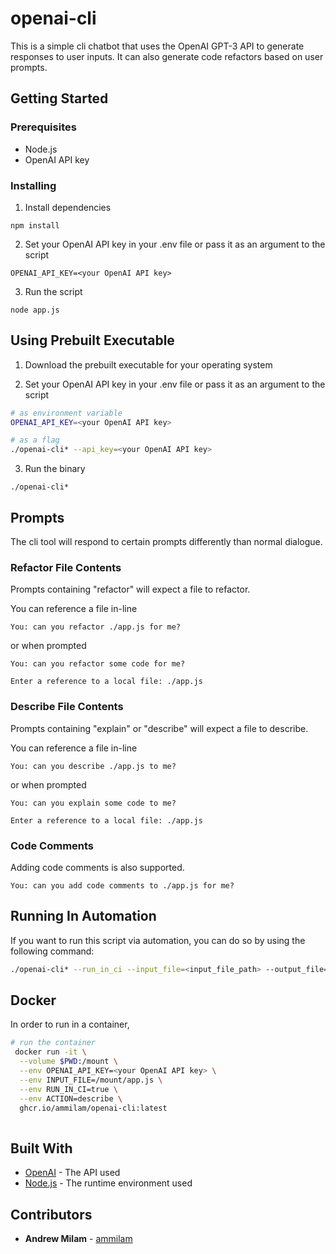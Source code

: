 # openai-cli
This is a simple cli chatbot that uses the OpenAI GPT-3 API to generate responses to user inputs. It can also generate code refactors based on user prompts.

## Getting Started

### Prerequisites

- Node.js
- OpenAI API key

### Installing

1. Install dependencies

```
npm install
```

2. Set your OpenAI API key in your .env file or pass it as an argument to the script

```
OPENAI_API_KEY=<your OpenAI API key>
```

3. Run the script

```
node app.js
```

## Using Prebuilt Executable 

1. Download the prebuilt executable for your operating system

2. Set your OpenAI API key in your .env file or pass it as an argument to the script

```bash
# as environment variable
OPENAI_API_KEY=<your OpenAI API key>

# as a flag
./openai-cli* --api_key=<your OpenAI API key>
```

3. Run the binary

```
./openai-cli*
```

## Prompts

The cli tool will respond to certain prompts differently than normal dialogue.


### Refactor File Contents

Prompts containing "refactor" will expect a file to refactor.


You can reference a file in-line

```
You: can you refactor ./app.js for me?
```

or when prompted

```
You: can you refactor some code for me?

Enter a reference to a local file: ./app.js
```

### Describe File Contents

Prompts containing "explain" or "describe" will expect a file to describe.

You can reference a file in-line

```
You: can you describe ./app.js to me?
```

or when prompted

```
You: can you explain some code to me?

Enter a reference to a local file: ./app.js
```

### Code Comments

Adding code comments is also supported. 

```
You: can you add code comments to ./app.js for me?
```

## Running In Automation

If you want to run this script via automation, you can do so by using the following command:

```bash
./openai-cli* --run_in_ci --input_file=<input_file_path> --output_file=<output_file_path> --action=refactor
```

## Docker

In order to run in a container, 
```bash
# run the container
 docker run -it \
  --volume $PWD:/mount \
  --env OPENAI_API_KEY=<your OpenAI API key> \
  --env INPUT_FILE=/mount/app.js \
  --env RUN_IN_CI=true \
  --env ACTION=describe \
  ghcr.io/ammilam/openai-cli:latest
    
  ```

## Built With

- [OpenAI](https://openai.com/) - The API used
- [Node.js](https://nodejs.org/en/) - The runtime environment used

## Contributors

- **Andrew Milam** - [ammilam](https://github.com/ammilam)
